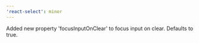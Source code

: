 ```yaml
---
'react-select': minor
---
```


Added new property 'focusInputOnClear' to focus input on clear. Defaults to true.
